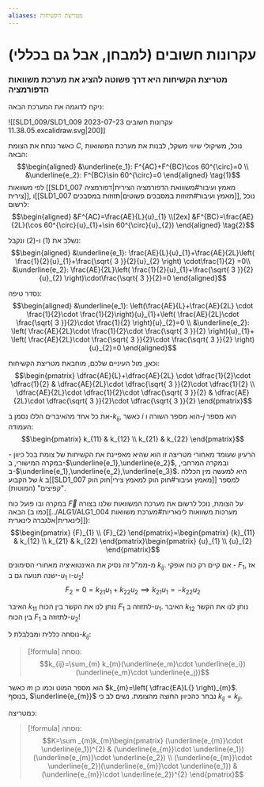 ```yaml
---
aliases: מטריצת הקשיחות
---
```


# עקרונות חשובים (למבחן, אבל גם בכללי)

### מטריצת הקשיחות היא דרך פשוטה להציג את מערכת משוואות הדפורמציה

ניקח לדוגמה את המערכת הבאה:

![[SLD1_009/SLD1_009 עקרונות חשובים 2023-07-23 11.38.05.excalidraw.svg|200]]

כאשר ננתח את הצומת $C$, נוכל, משיקולי שיווי משקל, לבנות את מערכת המשוואות הבאה:
$$\begin{aligned}
&\underline{e_1}: F^{AC}+F^{BC}\cos 60^{\circ}=0 \\
&\underline{e_2}: F^{BC}\sin 60^{\circ}=0
\end{aligned} \tag{1}$$
לפי משוואות [[SLD1_007 מאמץ ועיבור#משווואת הדפורמציה הצירית|דפורמציה צירית]], ו[[SLD1_007 מאמץ ועיבור#תזוזות במסבכים פשוטים|תזוזות במסבכים]], נוכל לרשום:
$$\begin{aligned}
&F^{AC}=\frac{AE}{L}{u}_{1} \\[2ex]
&F^{BC}=\frac{AE}{2L}(\cos 60^{\circ}{u}_{1}+\sin 60^{\circ}{u}_{2})
\end{aligned} \tag{2}$$

נשלב את $(1)$ ו-$(2)$ ונקבל:
$$\begin{aligned}
&\underline{e_1}: \frac{AE}{L}{u}_{1}+\frac{AE}{2L}\left( \frac{1}{2}{u}_{1}+\frac{\sqrt{ 3 }}{2}{u}_{2} \right) \cdot\frac{1}{2} =0\\
&\underline{e_2}: \frac{AE}{2L}\left( \frac{1}{2}{u}_{1}+\frac{\sqrt{ 3 }}{2}{u}_{2} \right)\cdot\frac{\sqrt{ 3 }}{2}=0
\end{aligned}$$

נסדר טיפה:
$$\begin{aligned}
&\underline{e_1}: \left(\frac{AE}{L}+\frac{AE}{2L} \cdot \frac{1}{2}\cdot \frac{1}{2}\right){u}_{1}+\left( \frac{AE}{2L}\cdot \frac{\sqrt{ 3 }}{2}\cdot \frac{1}{2} \right){u}_{2}=0 \\
&\underline{e_2}: \left( \frac{AE}{2L}\cdot \frac{1}{2}\cdot \frac{\sqrt{ 3 }}{2} \right){u}_{1}+ \left( \frac{AE}{2L}\cdot \frac{\sqrt{ 3 }}{2}\cdot \frac{\sqrt{ 3 }}{2} \right){u}_{2}=0
\end{aligned}$$

וכאן, מול העיניים שלכם, מוחבאת מטריצת הקשיחות:
$$\begin{pmatrix}
\dfrac{AE}{L}+\dfrac{AE}{2L} \cdot \dfrac{1}{2}\cdot \dfrac{1}{2} & \dfrac{AE}{2L}\cdot \dfrac{\sqrt{ 3 }}{2}\cdot \dfrac{1}{2} \\
\dfrac{AE}{2L}\cdot \dfrac{1}{2}\cdot \dfrac{\sqrt{ 3 }}{2} & \dfrac{AE}{2L}\cdot \dfrac{\sqrt{ 3 }}{2}\cdot \dfrac{\sqrt{ 3 }}{2}
\end{pmatrix}$$

את כל אחד מהאיברים הללו נסמן ב-$k_{ij}$, כאשר $i$ הוא מספר השורה ו-$j$ הוא מספר העמודה:
$$\begin{pmatrix}
k_{11} & k_{12} \\
k_{21} & k_{22}
\end{pmatrix}$$

הרעיון שעומד מאחורי מטריצה זו הוא שהיא מאפיינת את הקשיחות של צומת בכל כיוון - במקרה המישורי, ב-$\underline{e_1},\underline{e_2}$, ובמקרה המרחבי, ב-$\underline{e_1},\underline{e_2},\underline{e_3}$. היא למעשה מין הכללה של הקבוע $k$ ב[[SLD1_007 מאמץ ועיבור#חוק הוק למאמץ צירי|חוק הוק]] למספר "קפיצים" (המוטות).

במקרה ובו פועל כוח $\vec{F}$ על הצומת, נוכל לרשום את מערכת המשוואות שלנו בצורה הבאה (כמו ב[[../ALG1/ALG1_004 מערכות משוואות לינאריות#מערכת משוואות לינארית|אלגברה לינארית]]):
$$\begin{pmatrix}
{F}_{1} \\
{F}_{2}
\end{pmatrix}=\begin{pmatrix}
{k}_{11} & k_{12} \\
k_{21} & k_{22}
\end{pmatrix}\begin{pmatrix}
{u}_{1} \\
{u}_{2}
\end{pmatrix}$$

מ-ממ"ל זה נסיק את האינטואיציה מאחורי הסימונים $k_{ij}$. אם קיים רק כוח אופקי - ${F}_{1}$, אז ישנה תנועה גם ב-${u}_{1}$ ו-${u}_{2}$!
$${F}_{2}=0={k}_{21}{u}_{1}+{k}_{22}{u}_{2}\implies k_{21}{u}_{1}=-k_{22}{u}_{2}$$

האיבר ${k}_{11}$ נותן לנו את הקשר בין הכוח ${F}_{1}$ לתזוזה ב-${u}_{1}$. האיבר $k_{12}$ נותן לנו את הקשר בין הכוח ${F}_{1}$ לתזוזה ב-${u}_{2}$!

נוסחה כללית ומבלבלת ל-$k_{ij}$:

>[!formula] נוסחה: 
$$k_{ij}=\sum_{m} k_{m}(\underline{e_m}\cdot \underline{e_i})(\underline{e_m}\cdot \underline{e_j})$$

כאשר $m$ הוא מספר המוט וכמו כן $k_{m}=\left(  \dfrac{EA}L{} \right)_{m}$. בנוסף, $\underline{e_{m}}$ נבחר כהכיוון החוצה מהצומת. נשים לב כי $k_{ij}=k_{ji}$.

כמטריצה:
>[!formula] נוסחה: 
 >$$K=\sum _{m}k_{m}\begin{pmatrix}
(\underline{e_{m}}\cdot \underline{e_1})^{2} & (\underline{e_{m}}\cdot \underline{e_1})(\underline{e_{m}}\cdot \underline{e_2}) \\
(\underline{e_{m}}\cdot \underline{e_2})(\underline{e_{m}}\cdot \underline{e_1}) & (\underline{e_{m}}\cdot \underline{e_2})^{2}
\end{pmatrix}$$
